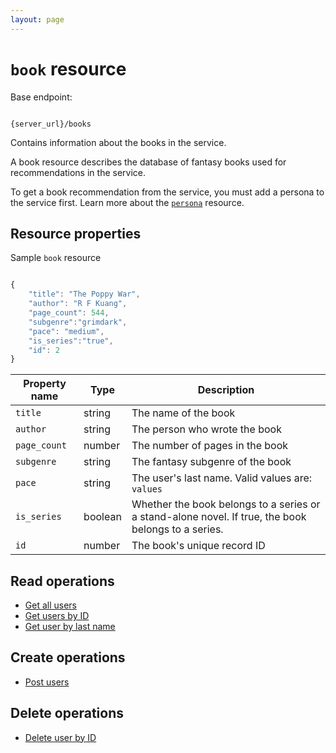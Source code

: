```yaml
---
layout: page
---
```


# `book` resource

Base endpoint:

```shell

{server_url}/books
```

Contains information about the books in the service.

A book resource describes the database of fantasy books used for recommendations in the service.

To get a book recommendation from the service, you must add a persona to
the service first. Learn more about the [`persona`](persona.md) resource.

## Resource properties

Sample `book` resource

```js

{
    "title": "The Poppy War",
    "author": "R F Kuang",
    "page_count": 544,
    "subgenre":"grimdark",
    "pace": "medium",
    "is_series":"true",
    "id": 2
}
```

| Property name | Type | Description |
| ------------- | ----------- | ----------- |
| `title` | string | The name of the book |
| `author` | string | The person who wrote the book |
| `page_count` | number | The number of pages in the book |
| `subgenre` | string | The fantasy subgenre of the book |
| `pace` | string | The user's last name. Valid values are: `values` |
| `is_series` | boolean | Whether the book belongs to a series or a stand-alone novel. If true, the book belongs to a series. |
| `id` | number | The book's unique record ID |

## Read operations

* [Get all users](users-get-all-users.md)
* [Get users by ID](users-get-user-by-id.md)
* [Get user by last name](./users-get-user-by-last-name.md)

## Create operations

* [Post users](users-post-users.md)

## Delete operations

* [Delete user by ID](Ref_DELETE_User.md)
